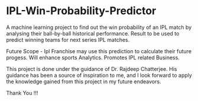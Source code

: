 # IPL-Win-Probability-Predictor

A machine learning project to find out the win probability of an IPL match by analysing their ball-by-ball historical performance.
Result to be used to predict winning teams for next series IPL matches.

Future Scope - Ipl Franchise may use this prediction to calculate their future progess.
               Will enhance sports Analytics.
               Promotes IPL related Business.
               
This project is done under the guidance of Dr. Rajdeep Chatterjee. 
His guidance has been a source of inspiration to me, and I look forward to apply the knowledge gained from this project in my future endeavors.

Thank You !!!
